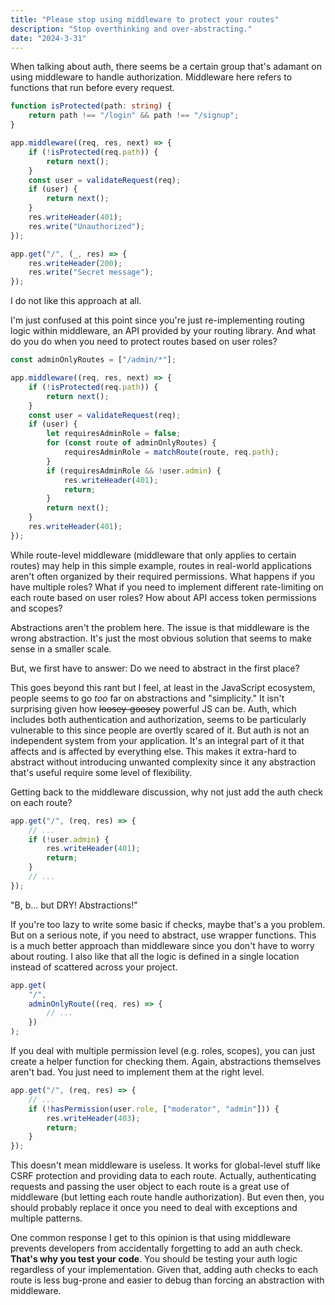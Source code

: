 ```yaml
---
title: "Please stop using middleware to protect your routes"
description: "Stop overthinking and over-abstracting."
date: "2024-3-31"
---
```


When talking about auth, there seems be a certain group that's adamant on using middleware to handle authorization. Middleware here refers to functions that run before every request.

```ts
function isProtected(path: string) {
	return path !== "/login" && path !== "/signup";
}

app.middleware((req, res, next) => {
	if (!isProtected(req.path)) {
		return next();
	}
	const user = validateRequest(req);
	if (user) {
		return next();
	}
	res.writeHeader(401);
	res.write("Unauthorized");
});

app.get("/", (_, res) => {
	res.writeHeader(200);
	res.write("Secret message");
});
```

I do not like this approach at all.

I'm just confused at this point since you're just re-implementing routing logic within middleware, an API provided by your routing library. And what do you do when you need to protect routes based on user roles?

```ts
const adminOnlyRoutes = ["/admin/*"];

app.middleware((req, res, next) => {
	if (!isProtected(req.path)) {
		return next();
	}
	const user = validateRequest(req);
	if (user) {
		let requiresAdminRole = false;
		for (const route of adminOnlyRoutes) {
			requiresAdminRole = matchRoute(route, req.path);
		}
		if (requiresAdminRole && !user.admin) {
			res.writeHeader(401);
			return;
		}
		return next();
	}
	res.writeHeader(401);
});
```

While route-level middleware (middleware that only applies to certain routes) may help in this simple example, routes in real-world applications aren't often organized by their required permissions. What happens if you have multiple roles? What if you need to implement different rate-limiting on each route based on user roles? How about API access token permissions and scopes?

Abstractions aren't the problem here. The issue is that middleware is the wrong abstraction. It's just the most obvious solution that seems to make sense in a smaller scale.

But, we first have to answer: Do we need to abstract in the first place?

This goes beyond this rant but I feel, at least in the JavaScript ecosystem, people seems to go _too_ far on abstractions and "simplicity." It isn't surprising given how ~~loosey-goosey~~ powerful JS can be. Auth, which includes both authentication and authorization, seems to be particularly vulnerable to this since people are overtly scared of it. But auth is not an independent system from your application. It's an integral part of it that affects and is affected by everything else. This makes it extra-hard to abstract without introducing unwanted complexity since it any abstraction that's useful require some level of flexibility.

Getting back to the middleware discussion, why not just add the auth check on each route?

```ts
app.get("/", (req, res) => {
	// ...
	if (!user.admin) {
		res.writeHeader(401);
		return;
	}
	// ...
});
```

"B, b... but DRY! Abstractions!"

If you're too lazy to write some basic if checks, maybe that's a you problem. But on a serious note, if you need to abstract, use wrapper functions. This is a much better approach than middleware since you don't have to worry about routing. I also like that all the logic is defined in a single location instead of scattered across your project.

```ts
app.get(
	"/",
	adminOnlyRoute((req, res) => {
		// ...
	})
);
```

If you deal with multiple permission level (e.g. roles, scopes), you can just create a helper function for checking them. Again, abstractions themselves aren't bad. You just need to implement them at the right level.

```ts
app.get("/", (req, res) => {
	// ...
	if (!hasPermission(user.role, ["moderator", "admin"])) {
		res.writeHeader(403);
		return;
	}
});
```

This doesn't mean middleware is useless. It works for global-level stuff like CSRF protection and providing data to each route. Actually, authenticating requests and passing the user object to each route is a great use of middleware (but letting each route handle authorization). But even then, you should probably replace it once you need to deal with exceptions and multiple patterns.

One common response I get to this opinion is that using middleware prevents developers from accidentally forgetting to add an auth check. **That's why you test your code**. You should be testing your auth logic regardless of your implementation. Given that, adding auth checks to each route is less bug-prone and easier to debug than forcing an abstraction with middleware.
